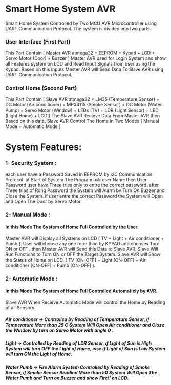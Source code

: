 # Smart Home System AVR
Smart Home System Controlled by Two MCU AVR Microcontroller using UART Communication Protocol. The system is divided into two parts.
### User Interface (First Part)
This Part Contain [ Master AVR atmega32 + EEPROM + Kypad + LCD + Servo Motor (Door) + Buzzer ]
Master AVR used for Login System and show all Features system on LCD and Read Input Signals from user using the Kypad. Based on this inputs Master AVR will Send Data To Slave AVR using UART Communication Protocol.
### Control Home (Second Part)
This Part Contain [ Slave AVR atmega32 + LM35 (Temperature Sensor) + DC Motor (Air conditioner) + MPX4115 (Smoke Sensor) + DC Motor (Water Pump) + Servo Motor (Window) + LEDs (TV) + LDR (Light Sensor) + LED (Light Home) + LCD ]
The Slave AVR Recieve Data From Master AVR then Based on this data. Slave AVR Control The Home in Two Modes [ Manual Mode + Automatic Mode ].

# System Features:
### 1- Security System : 
each user have a Password Saved in EEPROM by I2C Communication Protocol. at Start of System The Program ask user Name then User Password
user have Three tries only to entre the correct password. after Three tries of Rong Password the System 
will Alarm by Turn On Buzzer and Close the System. if user entre the correct Password the System 
will Open and Open The Door by Servo Motor.
### 2- Manual Mode : 
#### In this Mode The System of Home Full Controlled by the User. 
Master AVR will Display all Systems on LCD [ TV + Light + Air conditioner + Pumb ]. User will choose any one form thim by KYPAD and chooses Turn ON or OFF . then Master AVR will Send this Data to Slave AVR. Slave Will Run Functions to Turn ON or OFF the Target System. Slave AVR will Show the Status of Home on LCD. ( TV [ON-OFF] + Light [ON-OFF] + Air conditioner [ON-OFF] + Pumb [ON-OFF] ).
### 2- Automatic Mode : 
#### In this Mode The System of Home Full Controlled Automaticly by AVR.
Slave AVR When Recieve Automatic Mode will control the Home by Reading of all Sensors.
##### Air conditioner -> Controlled by Reading of Temperature Sensor, if Temperature More than 25 C System Will Open Air conditioner and Close the Window by turn on Servo Motor with angle 0 .  
##### Light -> Controlled by Reading of LDR Sensor, if Light of Sun is High System will turn OFF the Light of Home, else if Light of Sun is Low System will turn ON the Light of Home.
##### Water Pumb -> Fire Alarm System Controlled by Reading of Smoke Sensor, if Smoke Sensor Readind More than 50 System Will Open The Water Pumb and Turn on Buzzer and show Fire!! on LCD. 
